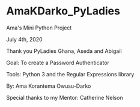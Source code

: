 # AmaKDarko_PyLadies
Ama's Mini Python Project

July 4th, 2020

Thank you PyLadies Ghana, Aseda and Abigail

Goal:  To create a Password Authenticator

Tools: Python 3 and the Regular Expressions library

By:   Ama Korantema Owusu-Darko

Special thanks to my Mentor:  Catherine Nelson



